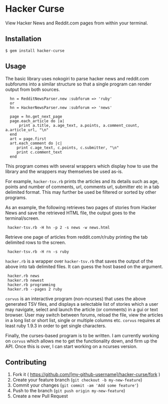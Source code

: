 # Hacker  Curse

View Hacker News and Reddit.com pages from within your terminal.

## Installation

    $ gem install hacker-curse

## Usage

The basic library uses nokogiri to parse hacker news and reddit.com subforums into a similar 
structure so that a single program can render output from both sources.

      hn = RedditNewsParser.new :subforum => 'ruby'
      or 
      hn = HackerNewsParser.new :subforum => 'news'

      page = hn.get_next_page
      page.each_article do |a|
          print a.title, a.age_text, a.points, a.comment_count, a.article_url, "\n"
      end
      art = page.first
      art.each_comment do |c|
         print c.age_text, c.points, c.submitter, "\n"
         print c.comment_text
      end





This program comes with several wrappers which display how to use the library and the wrappers may
themselves be used as-is.

For example, `hacker-tsv.rb` prints the articles and its details such as age, points and number of comments, 
url, comments url, submitter etc in a tab delimited format. This may further be used be filtered or sorted
by other programs.

As an example, the following retrieves two pages of stories from Hacker News and save the retrieved HTML file, 
the output goes to the terminal/screen.

     hacker-tsv.rb -H hn -p 2 -s news -w news.html 

Retrieve one page of articles from reddit.com/r/ruby printing the tab delimited rows to the screen.

     hacker-tsv.rb -H rn -s ruby 

`hacker.rb` is a wrapper over `hacker-tsv.rb` that saves the output of the above into tab delimited files.
It can guess the host based on the argument.

     hacker.rb news
     hacker.rb newest
     hacker.rb programming
     hacker.rb --pages 2 ruby

`corvus` is an interactive program (non-ncurses) that uses the above generated TSV files, and displays a selectable list
of stories which a user may navigate, select and launch the article (or comments) in a gui or text browser.
User may switch between forums, reload the file, view the articles in a long list or short list, single or
multiple columns etc. `corvus` requires at least ruby 1.9.3 in order to get single characters.

Finally, the curses-based program is to be written. I am currently working on `corvus` which allows me
to get the functionality down, and firm up the API. Once this is over, I can start working on a ncurses
version.

## Contributing

1. Fork it ( https://github.com/[my-github-username]/hacker-curse/fork )
2. Create your feature branch (`git checkout -b my-new-feature`)
3. Commit your changes (`git commit -am 'Add some feature'`)
4. Push to the branch (`git push origin my-new-feature`)
5. Create a new Pull Request
